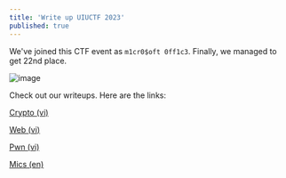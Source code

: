 ```yaml
---
title: 'Write up UIUCTF 2023'
published: true
---
```


We've joined this CTF event as `m1cr0$oft 0ff1c3`. Finally, we managed to get 22nd place.

![image](https://github.com/greenonions1337/greenonions1337.github.io/assets/31349426/1da837af-6b24-41de-adc1-6df365e63ddb)

Check out our writeups. Here are the links:

[Crypto (vi)](https://hackmd.io/@tranminhprvt01/Hy2OZDlt3)

[Web (vi)](https://hackmd.io/@uZ6qr3YcSm-nXx2y_QOKEw/rJFaxLeYh)

[Pwn (vi)](https://robbert1978.github.io/posts/UIUCTF_2023)

[Mics (en)](https://1259iknowthat.github.io/writeups/UIUCTF-2023/)
